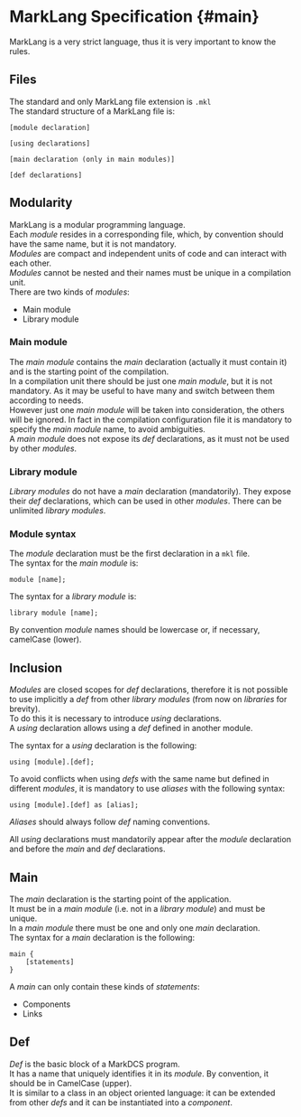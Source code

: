 # MarkLang Specification {#main}

MarkLang is a very strict language, thus it is very important to know the rules.

## Files

The standard and only MarkLang file extension is  `.mkl`  
The standard structure of a MarkLang file is:

```
[module declaration]

[using declarations]

[main declaration (only in main modules)]

[def declarations]
```

## Modularity

MarkLang is a modular programming language.  
Each _module_ resides in a corresponding file, which, by convention should have the same name, but it is not mandatory.  
_Modules_ are compact and independent units of code and can interact with each other.  
_Modules_ cannot be nested and their names must be unique in a compilation unit.  
There are two kinds of _modules_:

* Main module
* Library module

### Main module

The _main module_ contains the _main_ declaration \(actually it must contain it\) and is the starting point of the compilation.  
In a compilation unit there should be just one _main module_, but it is not mandatory. As it may be useful to have many and switch between them according to needs.  
However just one _main module_ will be taken into consideration, the others will be ignored. In fact in the compilation configuration file it is mandatory to specify the _main module_ name, to avoid ambiguities.  
A _main module_ does not expose its _def_ declarations, as it must not be used by other _modules_.

### Library module

_Library modules_ do not have a _main_ declaration \(mandatorily\). They expose their _def_ declarations, which can be used in other _modules_. There can be unlimited _library modules_.

### Module syntax

The _module_ declaration must be the first declaration in a `mkl` file.  
The syntax for the _main module_ is:

```
module [name];
```

The syntax for a _library module_ is:

```
library module [name];
```

By convention _module_ names should be lowercase or, if necessary, camelCase \(lower\).

## Inclusion

_Modules_ are closed scopes for _def_ declarations, therefore it is not possible to use implicitly a _def_ from other _library modules_ \(from now on _libraries_ for brevity\).  
To do this it is necessary to introduce _using_ declarations.  
A _using_ declaration allows using a _def_ defined in another module.

The syntax for a _using_ declaration is the following:

```
using [module].[def];
```

To avoid conflicts when using _defs_ with the same name but defined in different _modules_, it is mandatory to use _aliases_ with the following syntax:

```
using [module].[def] as [alias];
```

_Aliases_ should always follow _def_ naming conventions.

All _using_ declarations must mandatorily appear after the _module_ declaration and before the _main_ and _def_ declarations.

## Main

The _main_ declaration is the starting point of the application.  
It must be in a _main module_ \(i.e. not in a _library module_\) and must be unique.  
In a _main module_ there must be one and only one _main_ declaration.  
The syntax for a _main_ declaration is the following:

```
main {
    [statements]
}
```

A _main_ can only contain these kinds of _statements_:

* Components
* Links

## Def

_Def_ is the basic block of a MarkDCS program.  
It has a name that uniquely identifies it in its _module_. By convention, it should be in CamelCase \(upper\).  
It is similar to a class in an object oriented language: it can be extended from other _defs_ and it can be instantiated into a _component_.

